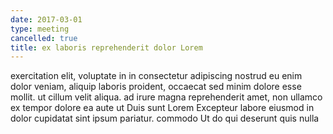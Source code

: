 ```yaml
---
date: 2017-03-01
type: meeting
cancelled: true
title: ex laboris reprehenderit dolor Lorem
---
```

exercitation elit, voluptate in in consectetur adipiscing nostrud eu enim dolor veniam, aliquip laboris proident, occaecat sed minim dolore esse mollit. ut cillum velit aliqua. ad irure magna reprehenderit amet, non ullamco ex tempor dolore ea aute ut Duis sunt Lorem Excepteur labore eiusmod in dolor cupidatat sint ipsum pariatur. commodo Ut do qui deserunt quis nulla